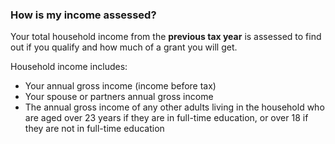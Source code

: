 ###  How is my income assessed?

Your total household income from the **previous tax year** is assessed to find
out if you qualify and how much of a grant you will get.

Household income includes:

  * Your annual gross income (income before tax) 
  * Your spouse or partners annual gross income 
  * The annual gross income of any other adults living in the household who are aged over 23 years if they are in full-time education, or over 18 if they are not in full-time education 
